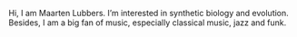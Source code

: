 Hi, I am Maarten Lubbers. I’m interested in synthetic biology and evolution. Besides, I am a big fan of music, especially classical music, jazz and funk.
